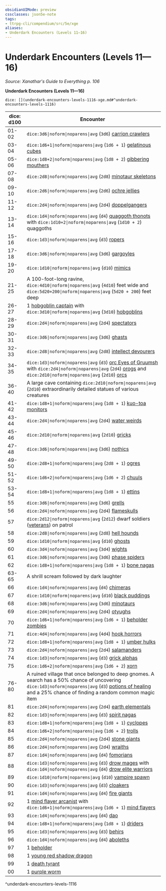 ```yaml
---
obsidianUIMode: preview
cssclasses: json5e-note
tags:
- ttrpg-cli/compendium/src/5e/xge
aliases:
- Underdark Encounters (Levels 11—16)
---
```

# Underdark Encounters (Levels 11—16)
*Source: Xanathar's Guide to Everything p. 106* 

**Underdark Encounters (Levels 11—16)**

`dice: [](underdark-encounters-levels-1116-xge.md#^underdark-encounters-levels-1116)`

| dice: d100 | Encounter |
|------------|-----------|
| 01-02 | `dice:3d6\|noform\|noparens\|avg` (`3d6`) [carrion crawlers](/3-Mechanics/CLI/bestiary/monstrosity/carrion-crawler-xmm.md) |
| 03-04 | `dice:1d6+1\|noform\|noparens\|avg` (`1d6 + 1`) [gelatinous cubes](/3-Mechanics/CLI/bestiary/ooze/gelatinous-cube-xmm.md) |
| 05-06 | `dice:1d8+2\|noform\|noparens\|avg` (`1d8 + 2`) [gibbering mouthers](/3-Mechanics/CLI/bestiary/aberration/gibbering-mouther-xmm.md) |
| 07-08 | `dice:2d8\|noform\|noparens\|avg` (`2d8`) [minotaur skeletons](/3-Mechanics/CLI/bestiary/undead/minotaur-skeleton-xmm.md) |
| 09-10 | `dice:2d6\|noform\|noparens\|avg` (`2d6`) [ochre jellies](/3-Mechanics/CLI/bestiary/ooze/ochre-jelly-xmm.md) |
| 11-12 | `dice:2d4\|noform\|noparens\|avg` (`2d4`) [doppelgangers](/3-Mechanics/CLI/bestiary/monstrosity/doppelganger-xmm.md) |
| 13-14 | `dice:1d4\|noform\|noparens\|avg` (`d4`) [quaggoth thonots](/3-Mechanics/CLI/bestiary/monstrosity/quaggoth-thonot-xmm.md) with `dice:1d10+2\|noform\|noparens\|avg` (`1d10 + 2`) quaggoths |
| 15-16 | `dice:1d3\|noform\|noparens\|avg` (`d3`) [ropers](/3-Mechanics/CLI/bestiary/aberration/roper-xmm.md) |
| 17-18 | `dice:3d6\|noform\|noparens\|avg` (`3d6`) [gargoyles](/3-Mechanics/CLI/bestiary/elemental/gargoyle-xmm.md) |
| 19-20 | `dice:1d10\|noform\|noparens\|avg` (`d10`) [mimics](/3-Mechanics/CLI/bestiary/monstrosity/mimic-xmm.md) |
| 21-25 | A 100-foot-long ravine, `dice:4d10\|noform\|noparens\|avg` (`4d10`) feet wide and `dice:5d20+200\|noform\|noparens\|avg` (`5d20 + 200`) feet deep |
| 26-27 | 1 [hobgoblin captain](/3-Mechanics/CLI/bestiary/fey/hobgoblin-captain-xmm.md) with `dice:3d10\|noform\|noparens\|avg` (`3d10`) [hobgoblins](/3-Mechanics/CLI/bestiary/fey/hobgoblin-warrior-xmm.md) |
| 28-29 | `dice:2d4\|noform\|noparens\|avg` (`2d4`) [spectators](/3-Mechanics/CLI/bestiary/aberration/spectator-xmm.md) |
| 30-31 | `dice:3d6\|noform\|noparens\|avg` (`3d6`) [ghasts](/3-Mechanics/CLI/bestiary/undead/ghast-xmm.md) |
| 32-33 | `dice:2d8\|noform\|noparens\|avg` (`2d8`) [intellect devourers](/3-Mechanics/CLI/bestiary/aberration/intellect-devourer-xmm.md) |
| 34-35 | `dice:1d3\|noform\|noparens\|avg` (`d3`) [orc Eyes of Gruumsh](/3-Mechanics/CLI/bestiary/humanoid/cultist-fanatic-xmm.md) with `dice:2d4\|noform\|noparens\|avg` (`2d4`) [orogs](/3-Mechanics/CLI/bestiary/humanoid/berserker-xmm.md) and `dice:2d10\|noform\|noparens\|avg` (`2d10`) [orcs](/3-Mechanics/CLI/bestiary/humanoid/tough-xmm.md) |
| 36-40 | A large cave containing `dice:2d10\|noform\|noparens\|avg` (`2d10`) extraordinarily detailed statues of various creatures |
| 41-42 | `dice:1d8+1\|noform\|noparens\|avg` (`1d8 + 1`) [kuo-toa monitors](/3-Mechanics/CLI/bestiary/aberration/kuo-toa-monitor-xmm.md) |
| 43-44 | `dice:2d4\|noform\|noparens\|avg` (`2d4`) [water weirds](/3-Mechanics/CLI/bestiary/elemental/water-weird-xmm.md) |
| 45-46 | `dice:2d10\|noform\|noparens\|avg` (`2d10`) [gricks](/3-Mechanics/CLI/bestiary/aberration/grick-xmm.md) |
| 47-48 | `dice:3d6\|noform\|noparens\|avg` (`3d6`) [nothics](/3-Mechanics/CLI/bestiary/aberration/nothic-xmm.md) |
| 49-50 | `dice:2d8+1\|noform\|noparens\|avg` (`2d8 + 1`) [ogres](/3-Mechanics/CLI/bestiary/giant/ogre-xmm.md) |
| 51-52 | `dice:1d6+2\|noform\|noparens\|avg` (`1d6 + 2`) [chuuls](/3-Mechanics/CLI/bestiary/aberration/chuul-xmm.md) |
| 53-54 | `dice:1d8+1\|noform\|noparens\|avg` (`1d8 + 1`) [ettins](/3-Mechanics/CLI/bestiary/giant/ettin-xmm.md) |
| 55 | `dice:3d6\|noform\|noparens\|avg` (`3d6`) [grells](/3-Mechanics/CLI/bestiary/aberration/grell-xmm.md) |
| 56 | `dice:2d4\|noform\|noparens\|avg` (`2d4`) [flameskulls](/3-Mechanics/CLI/bestiary/undead/flameskull-xmm.md) |
| 57 | `dice:2d12\|noform\|noparens\|avg` (`2d12`) dwarf soldiers ([veterans](/3-Mechanics/CLI/bestiary/humanoid/warrior-veteran-xmm.md)) on patrol |
| 58 | `dice:2d8\|noform\|noparens\|avg` (`2d8`) [hell hounds](/3-Mechanics/CLI/bestiary/fiend/hell-hound-xmm.md) |
| 59 | `dice:1d10\|noform\|noparens\|avg` (`d10`) [ghosts](/3-Mechanics/CLI/bestiary/undead/ghost-xmm.md) |
| 60 | `dice:3d4\|noform\|noparens\|avg` (`3d4`) [wights](/3-Mechanics/CLI/bestiary/undead/wight-xmm.md) |
| 61 | `dice:3d6\|noform\|noparens\|avg` (`3d6`) [phase spiders](/3-Mechanics/CLI/bestiary/monstrosity/phase-spider-xmm.md) |
| 62 | `dice:1d8+1\|noform\|noparens\|avg` (`1d8 + 1`) [bone nagas](/3-Mechanics/CLI/bestiary/undead/bone-naga-xmm.md) |
| 63-65 | A shrill scream followed by dark laughter |
| 66 | `dice:1d4\|noform\|noparens\|avg` (`d4`) [chimeras](/3-Mechanics/CLI/bestiary/monstrosity/chimera-xmm.md) |
| 67 | `dice:1d10\|noform\|noparens\|avg` (`d10`) [black puddings](/3-Mechanics/CLI/bestiary/ooze/black-pudding-xmm.md) |
| 68 | `dice:3d6\|noform\|noparens\|avg` (`3d6`) [minotaurs](/3-Mechanics/CLI/bestiary/monstrosity/minotaur-of-baphomet-xmm.md) |
| 69 | `dice:2d4\|noform\|noparens\|avg` (`2d4`) [otyughs](/3-Mechanics/CLI/bestiary/aberration/otyugh-xmm.md) |
| 70 | `dice:1d6+1\|noform\|noparens\|avg` (`1d6 + 1`) [beholder zombies](/3-Mechanics/CLI/bestiary/undead/beholder-zombie-xmm.md) |
| 71 | `dice:4d4\|noform\|noparens\|avg` (`4d4`) [hook horrors](/3-Mechanics/CLI/bestiary/monstrosity/hook-horror-xmm.md) |
| 72 | `dice:1d8+1\|noform\|noparens\|avg` (`1d8 + 1`) [umber hulks](/3-Mechanics/CLI/bestiary/monstrosity/umber-hulk-xmm.md) |
| 73 | `dice:2d4\|noform\|noparens\|avg` (`2d4`) [salamanders](/3-Mechanics/CLI/bestiary/elemental/salamander-xmm.md) |
| 74 | `dice:1d3\|noform\|noparens\|avg` (`d3`) [grick alphas](/3-Mechanics/CLI/bestiary/aberration/grick-ancient-xmm.md) |
| 75 | `dice:1d6+2\|noform\|noparens\|avg` (`1d6 + 2`) [xorn](/3-Mechanics/CLI/bestiary/elemental/xorn-xmm.md) |
| 76-80 | A ruined village that once belonged to deep gnomes. A search has a 50% chance of uncovering `dice:1d3\|noform\|noparens\|avg` (`d3`) [potions of healing](/3-Mechanics/CLI/items/potion-of-healing-xdmg.md) and a 25% chance of finding a random common magic item |
| 81 | `dice:2d4\|noform\|noparens\|avg` (`2d4`) [earth elementals](/3-Mechanics/CLI/bestiary/elemental/earth-elemental-xmm.md) |
| 82 | `dice:1d3\|noform\|noparens\|avg` (`d3`) [spirit nagas](/3-Mechanics/CLI/bestiary/fiend/spirit-naga-xmm.md) |
| 83 | `dice:1d8+1\|noform\|noparens\|avg` (`1d8 + 1`) [cyclopes](/3-Mechanics/CLI/bestiary/giant/cyclops-sentry-xmm.md) |
| 84 | `dice:1d6+2\|noform\|noparens\|avg` (`1d6 + 2`) [trolls](/3-Mechanics/CLI/bestiary/giant/troll-xmm.md) |
| 85 | `dice:2d4\|noform\|noparens\|avg` (`2d4`) [stone giants](/3-Mechanics/CLI/bestiary/giant/stone-giant-xmm.md) |
| 86 | `dice:2d4\|noform\|noparens\|avg` (`2d4`) [wraiths](/3-Mechanics/CLI/bestiary/undead/wraith-xmm.md) |
| 87 | `dice:1d4\|noform\|noparens\|avg` (`d4`) [fomorians](/3-Mechanics/CLI/bestiary/giant/fomorian-xmm.md) |
| 88 | `dice:1d3\|noform\|noparens\|avg` (`d3`) [drow mages](/3-Mechanics/CLI/bestiary/humanoid/bandit-deceiver-xmm.md) with `dice:1d4\|noform\|noparens\|avg` (`d4`) [drow elite warriors](/3-Mechanics/CLI/bestiary/humanoid/gladiator-xmm.md) |
| 89 | `dice:1d10\|noform\|noparens\|avg` (`d10`) [vampire spawn](/3-Mechanics/CLI/bestiary/undead/vampire-spawn-xmm.md) |
| 90 | `dice:1d3\|noform\|noparens\|avg` (`d3`) [cloakers](/3-Mechanics/CLI/bestiary/aberration/cloaker-xmm.md) |
| 91 | `dice:1d4\|noform\|noparens\|avg` (`d4`) [fire giants](/3-Mechanics/CLI/bestiary/giant/fire-giant-xmm.md) |
| 92 | 1 [mind flayer arcanist](/3-Mechanics/CLI/bestiary/aberration/mind-flayer-arcanist-xmm.md) with `dice:1d6+1\|noform\|noparens\|avg` (`1d6 + 1`) [mind flayers](/3-Mechanics/CLI/bestiary/aberration/mind-flayer-xmm.md) |
| 93 | `dice:1d4\|noform\|noparens\|avg` (`d4`) [dao](/3-Mechanics/CLI/bestiary/elemental/dao-xmm.md) |
| 94 | `dice:1d8+1\|noform\|noparens\|avg` (`1d8 + 1`) [driders](/3-Mechanics/CLI/bestiary/monstrosity/drider-xmm.md) |
| 95 | `dice:1d3\|noform\|noparens\|avg` (`d3`) [behirs](/3-Mechanics/CLI/bestiary/monstrosity/behir-xmm.md) |
| 96 | `dice:1d4\|noform\|noparens\|avg` (`d4`) [aboleths](/3-Mechanics/CLI/bestiary/aberration/aboleth-xmm.md) |
| 97 | 1 [beholder](/3-Mechanics/CLI/bestiary/aberration/beholder-xmm.md) |
| 98 | 1 [young red shadow dragon](/3-Mechanics/CLI/bestiary/dragon/shadow-dragon-xmm.md) |
| 99 | 1 [death tyrant](/3-Mechanics/CLI/bestiary/undead/death-tyrant-xmm.md) |
| 00 | 1 [purple worm](/3-Mechanics/CLI/bestiary/monstrosity/purple-worm-xmm.md) |
^underdark-encounters-levels-1116
